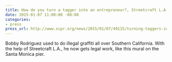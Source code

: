 ```yaml
---
title: How do you turn a tagger into an entrepreneur?, Streetcraft L.A., KPCC
date: 2015-01-07 11:00:00 -08:00
categories:
- press
press_url: http://www.scpr.org/news/2015/01/07/49115/turning-taggers-into-entrepreneurs/
---
```


Bobby Rodriguez used to do illegal graffiti all over Southern California. With the help of Streetcraft L.A., he now gets legal work, like this mural on the Santa Monica pier.
